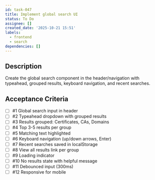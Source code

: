 ```yaml
---
id: task-047
title: Implement global search UI
status: To Do
assignee: []
created_date: '2025-10-21 15:51'
labels:
  - frontend
  - search
dependencies: []
---
```


## Description

<!-- SECTION:DESCRIPTION:BEGIN -->
Create the global search component in the header/navigation with typeahead, grouped results, keyboard navigation, and recent searches.
<!-- SECTION:DESCRIPTION:END -->

## Acceptance Criteria
<!-- AC:BEGIN -->
- [ ] #1 Global search input in header
- [ ] #2 Typeahead dropdown with grouped results
- [ ] #3 Results grouped: Certificates, CAs, Domains
- [ ] #4 Top 3-5 results per group
- [ ] #5 Matching text highlighted
- [ ] #6 Keyboard navigation (up/down arrows, Enter)
- [ ] #7 Recent searches saved in localStorage
- [ ] #8 View all results link per group
- [ ] #9 Loading indicator
- [ ] #10 No results state with helpful message
- [ ] #11 Debounced input (300ms)
- [ ] #12 Responsive for mobile
<!-- AC:END -->
